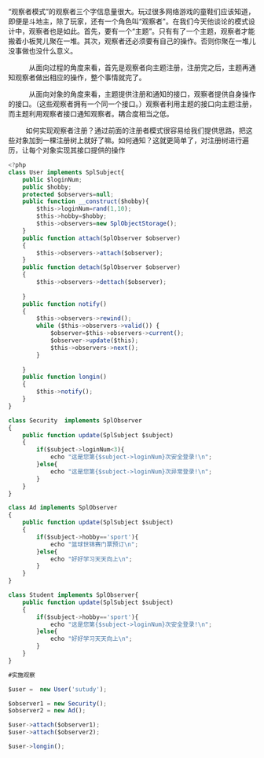 “观察者模式”的观察者三个字信息量很大。玩过很多网络游戏的童鞋们应该知道，即便是斗地主，除了玩家，还有一个角色叫“观察者"。在我们今天他谈论的模式设计中，观察者也是如此。首先，要有一个“主题”。只有有了一个主题，观察者才能搬着小板凳儿聚在一堆。其次，观察者还必须要有自己的操作。否则你聚在一堆儿没事做也没什么意义。

　　　从面向过程的角度来看，首先是观察者向主题注册，注册完之后，主题再通知观察者做出相应的操作，整个事情就完了。

　　　从面向对象的角度来看，主题提供注册和通知的接口，观察者提供自身操作的接口。（这些观察者拥有一个同一个接口。）观察者利用主题的接口向主题注册，而主题利用观察者接口通知观察者。耦合度相当之低。

         如何实现观察者注册？通过前面的注册者模式很容易给我们提供思路，把这些对象加到一棵注册树上就好了嘛。如何通知？这就更简单了，对注册树进行遍历，让每个对象实现其接口提供的操作



```javascript
<?php
class User implements SplSubject{
	public $loginNum;
	public $hobby;
	protected $observers=null;
	public function __construct($hobby){
		$this->loginNum=rand(1,10);
		$this->hobby=$hobby;
		$this->observers=new SplObjectStorage();
	}
	public function attach(SplObserver $observer)
	{
		$this->observers->attach($observer);
	}
	public function detach(SplObserver $observer)
	{
		$this->observers->dettach($observer);
		
	}
	public function notify()
	{
		$this->observers->rewind();
		while ($this->observers->valid()) {
			$observer=$this->observers->current();
			$observer->update($this);
			$this->observers->next();
		}
		
	}
	public function longin()
	{
		$this->notify();
	}
}

class Security  implements SplObserver
{
	public function update(SplSubject $subject)
	{
		if($subject->loginNum<3){
			echo "这是您第{$subject->loginNum}次安全登录!\n";
		}else{
			echo "这是您第{$subject->loginNum}次异常登录!\n";
		}
	}
}

class Ad implements SplObserver
{
	public function update(SplSubject $subject)
	{
		if($subject->hobby=='sport'){
			echo "篮球世锦赛门票预订\n";		
		}else{
			echo "好好学习天天向上\n";
		}
	}
}

class Student implements SplObserver{
	public function update(SplSubject $subject)
	{
		if($subject->hobby=='sport'){
			echo "这是您第{$subject->loginNum}次安全登录!\n";		
		}else{
			echo "好好学习天天向上\n";
		}
	}
}

#实施观察 

$user =  new User('sutudy');

$observer1 = new Security();
$observer2 = new Ad();

$user->attach($observer1);
$user->attach($observer2);

$user->longin();
```

